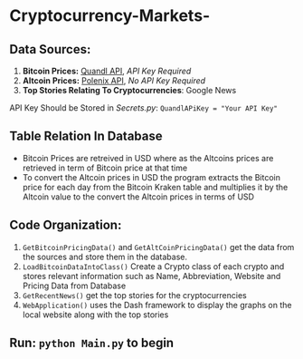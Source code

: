 # Cryptocurrency-Markets-

## Data Sources:

1. **Bitcoin Prices:** [Quandl API](https://www.quandl.com/collections/markets/bitcoin-data), *API Key Required* 
2. **Altcoin Prices:** [Polenix API](https://poloniex.com/support/api/), *No API Key Required*
3. **Top Stories Relating To Cryptocurrencies**: Google News

API Key Should be Stored in *Secrets.py*: `QuandlAPiKey = "Your API Key"`

## Table Relation In Database
* Bitcoin Prices are retreived in USD where as the Altcoins prices are retrieved in term of Bitcoin price at that time
* To convert the Altcoin prices in USD the program extracts the Bitcoin price for each day from the Bitcoin Kraken table and multiplies it by the Altcoin value to the convert the Altcoin prices in terms of USD

## Code Organization:

1. `GetBitcoinPricingData()` and `GetAltCoinPricingData()` get the data from the sources and store them in the database.
2. `LoadBitcoinDataIntoClass()` Create a Crypto class of each crypto and stores relevant information such as Name, Abbreviation, Website and Pricing Data from Database
3. `GetRecentNews()` get the top stories for the cryptocurrencies
4. `WebApplication()` uses the Dash framework to display the graphs on the local website along with the top stories

## Run: `python Main.py` to begin
